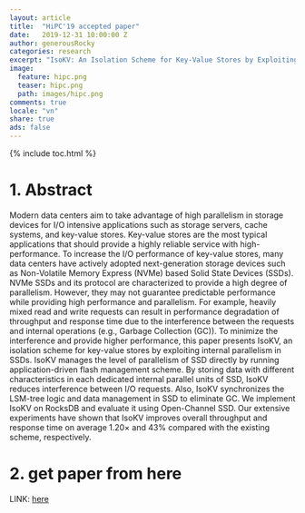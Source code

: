 ```yaml
---
layout: article
title:  "HiPC'19 accepted paper"
date:   2019-12-31 10:00:00 Z
author: generousRocky
categories: research
excerpt: "IsoKV: An Isolation Scheme for Key-Value Stores by Exploiting Internal Parallelism in SSD"
image:
  feature: hipc.png
  teaser: hipc.png
  path: images/hipc.png
comments: true
locale: "vn"
share: true
ads: false
---
```


{% include toc.html %}

# 1. Abstract
Modern data centers aim to take advantage of high parallelism in storage devices for I/O intensive applications such as storage servers, cache systems, and key-value stores. Key-value stores are the most typical applications that should provide a highly reliable service with high-performance. To increase the I/O performance of key-value stores, many data centers have actively adopted next-generation storage devices such as Non-Volatile Memory Express (NVMe) based Solid State Devices (SSDs). NVMe SSDs and its protocol are characterized to provide a high degree of parallelism. However, they may not guarantee predictable performance while providing high performance and parallelism. For example, heavily mixed read and write requests can result in performance degradation of throughput and response time due to the interference between the requests and internal operations (e.g., Garbage Collection (GC)). To minimize the interference and provide higher performance, this paper presents IsoKV, an isolation scheme for key-value stores by exploiting internal parallelism in SSDs. IsoKV manages the level of parallelism of SSD directly by running application-driven flash management scheme. By storing data with different characteristics in each dedicated internal parallel units of SSD, IsoKV reduces interference between I/O requests. Also, IsoKV synchronizes the LSM-tree logic and data management in SSD to eliminate GC. We implement IsoKV on RocksDB and evaluate it using Open-Channel SSD. Our extensive experiments have shown that IsoKV improves overall throughput and response time on average 1.20× and 43% compared with the existing scheme, respectively.

# 2. get paper from here
LINK: [here](https://ieeexplore.ieee.org/document/8990456)
